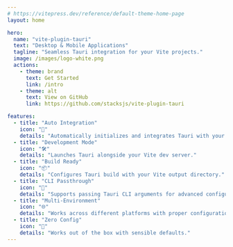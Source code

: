 ```yaml
---
# https://vitepress.dev/reference/default-theme-home-page
layout: home

hero:
  name: "vite-plugin-tauri"
  text: "Desktop & Mobile Applications"
  tagline: "Seamless Tauri integration for your Vite projects."
  image: /images/logo-white.png
  actions:
    - theme: brand
      text: Get Started
      link: /intro
    - theme: alt
      text: View on GitHub
      link: https://github.com/stacksjs/vite-plugin-tauri

features:
  - title: "Auto Integration"
    icon: "🔄"
    details: "Automatically initializes and integrates Tauri with your Vite project."
  - title: "Development Mode"
    icon: "🛠️"
    details: "Launches Tauri alongside your Vite dev server."
  - title: "Build Ready"
    icon: "📦"
    details: "Configures Tauri build with your Vite output directory."
  - title: "CLI Passthrough"
    icon: "🧰"
    details: "Supports passing Tauri CLI arguments for advanced configurations."
  - title: "Multi-Environment"
    icon: "🌐"
    details: "Works across different platforms with proper configuration."
  - title: "Zero Config"
    icon: "💼"
    details: "Works out of the box with sensible defaults."
---
```


<Home />
